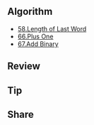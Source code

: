 ## Algorithm
* [58.Length of Last Word](Algorithm/58.LengthOfLastWord.md)
* [66.Plus One](Algorithm/66.PlusOne)
* [67.Add Binary](Algorithm/67.AddBinary)

## Review


## Tip	


## Share




